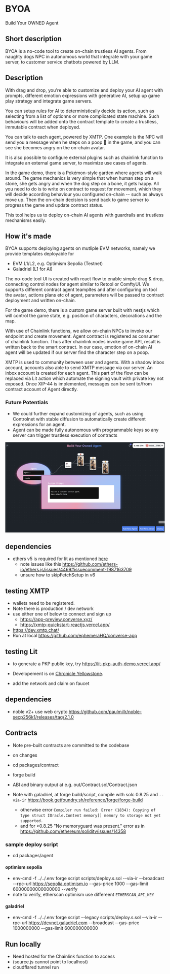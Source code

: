 # BYOA

Build Your OWNED Agent

## Short description
BYOA is a no-code tool to create on-chain trustless AI agents. From naughty dogs NPC in autonomous world that integrate with your game server, to customer service chatbots powered by LLM. 


## Description

With drag and drop, you're able to customize and deploy your AI agent with prompts, different emotion expressions with generative AI, setup up game play strategy and integrate game servers.

You can setup rules for AI to deterministically decide its action, such as selecting from a list of optionns or more complicated state machine. Such behaviours will be added onto the contract template to create a trustless, immutable contract when deployed. 

You can talk to each agent, powered by XMTP. One example is the NPC will send you a message when he steps on a poop 💩 in the game, and you can see she becomes angry on the on-chain avatar.

It is also possible to configure external plugins such as chainlink function to integrate an external game server, to maximize use cases of agents.

In the game demo, there is a Pokémon-style garden where agents will walk around. Tte game mechanics is very simple that when human step on a stone, she gets angry and when the dog step on a bone, it gets happy. 
All you need to do is to write on contract to request for movement, which they will decide according behaviour you configured on-chain -- such as always move up. Then the on-chain decision is send back to game server to progress the game and update contract status.

This tool helps us to deploy on-chain AI agents with guardrails and trustless mechanisms easily.


## How it's made

BYOA supports deploying agents on mutliple EVM networks, namely we provide templates deployable for
- EVM L1/L2, e.g. Optimism Sepolia (Testnet)
- Galadriel (L1 for AI)

The no-code tool UI is created with react flow to enable simple drag & drop, connecting control nodes for agent similar to Retool or ComftyUI. We supports different contract agent teampltes and after configuring on tool the avatar, actions plans etc of agent, parameters will be passed to contract deployment and written on-chain. 

For the game demo, there is a custom game server built with nestjs which will control the game state, e.g. position of characters, decorations and the map. 

With use of Chainlink functions, we allow on-chain NPCs to invoke our endpoint and create movement. Agent contract is registered as consumer of chainlink function. Thus after chainlink nodes invoke game API, result is written back to the smart contract. In our case, emotion of on-chain AI agent will be updated if our server find the character step on a poop. 

XMTP is used to community between user and agents. With a shadow inbox account, accounts also able to send XMTP message via our server.  An inbox account is created for each agent.
This part of the flow can be replaced via Lit action which automate the signing vault with private key not exposed.
Once XIP-44 is implemented, messages can be sent to/from contract account of Agent directly.


### Future Potentials
- We could further expand customizing of agents, such as using Controlnet with stable diffusion to automatically create different expressions for an agent.  
- Agent can be made fully autonomous with programmable keys so any server can trigger trustless execution of contracts 


![alt text](image.png)


## dependencies
- ethers v5 is required for lit as mentioned [here](https://developer.litprotocol.com/sdk/serverless-signing/quick-start#set-up-a-controller-wallet)
  - note issues like this https://github.com/ethers-io/ethers.js/issues/4469#issuecomment-1987163709
  - unsure how to skipFetchSetup in v6

## testing XMTP
- wallets need to be registered.
- Note there is production / dev network 
- use either one of below to connect and sign up
  - https://app-preview.converse.xyz/
  - https://xmtp-quickstart-reactjs.vercel.app/
- https://dev.xmtp.chat/
- Run at local https://github.com/ephemeraHQ/converse-app




## testing Lit
- to generate a PKP public key, try https://lit-pkp-auth-demo.vercel.app/

- Developement is on [Chronicle Yellowstone](https://developer.litprotocol.com/connecting-to-a-lit-network/lit-blockchains/chronicle-yellowstone).
 - add the network and claim on faucet



 ## dependencies
 - noble v2+ use web crypto   https://github.com/paulmillr/noble-secp256k1/releases/tag/2.1.0


 ## Contracts

- Note pre-built contracts are committed to the codebase 
- on changes
 - cd packages/contract
 - forge build
 - ABI and binary output at e.g. out/Contract.sol/Contract.json

- Note with galadriel, at forge build/script, compile with solc 0.8.25 and `--via-ir` https://book.getfoundry.sh/reference/forge/forge-build
  - otherwise error `Compiler run failed:
Error (1834): Copying of type struct IOracle.Content memory[] memory to storage not yet supported.`
  - and for >0.8.25 "No memoryguard was present." error as in https://github.com/ethereum/solidity/issues/14358

  
### sample deploy script
  - cd packages/agent
#### optimism sepolia
  -  env-cmd -f ../../.env forge script scripts/deploy.s.sol --via-ir  --broadcast  --rpc-url https://sepolia.optimism.io  --gas-price 1000 --gas-limit 60000000000000000 --verify
  - note to verify, etherscan optimism use differeent `ETHERSCAN_API_KEY`
#### galadriel
  - env-cmd -f ../../.env forge script --legacy scripts/deploy.s.sol --via-ir --rpc-url https://devnet.galadriel.com --broadcast  --gas-price 1000000000 --gas-limit 600000000000

## Run locally
- Need hosted for the Chainlink function to access
- (source.js cannot point to localhost)
- cloudflared tunnel run <id>


